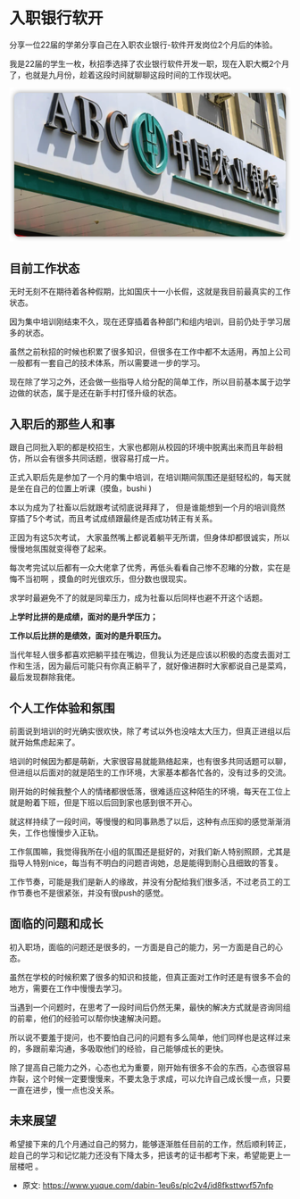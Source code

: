 # 入职银行软开
<!--page header-->

分享一位22届的学弟分享自己在入职农业银行-软件开发岗位2个月后的体验。

我是22届的学生一枚，秋招季选择了农业银行软件开发一职，现在入职大概2个月了，也就是九月份，趁着这段时间就聊聊这段时间的工作现状吧。

![](./img/4tvv36JwSGeXBT2A/bank-work-036052.png)

<a name="8f32b9e9"></a>
## 目前工作状态

无时无刻不在期待着各种假期，比如国庆十一小长假，这就是我目前最真实的工作状态。

因为集中培训刚结束不久，现在还穿插着各种部门和组内培训，目前仍处于学习居多的状态。

虽然之前秋招的时候也积累了很多知识，但很多在工作中都不太适用，再加上公司一般都有一套自己的技术体系，所以需要进一步的学习。

现在除了学习之外，还会做一些指导人给分配的简单工作，所以目前基本属于边学边做的状态，属于是还在新手村打怪升级的状态。

<a name="db39f06b"></a>
## 入职后的那些人和事

跟自己同批入职的都是校招生，大家也都刚从校园的环境中脱离出来而且年龄相仿，所以会有很多共同话题，很容易打成一片。

正式入职后先是参加了一个月的集中培训，在培训期间氛围还是挺轻松的，每天就是坐在自己的位置上听课（摸鱼，bushi )

本以为成为了社畜以后就跟考试彻底说拜拜了， 但是谁能想到一个月的培训竟然穿插了5个考试，而且考试成绩跟最终是否成功转正有关系。

正因为有这5次考试， 大家虽然嘴上都说着躺平无所谓，但身体却都很诚实，所以慢慢地氛围就变得卷了起来。

每次考完试以后都有一众大佬拿了优秀，再低头看看自己惨不忍睹的分数，实在是悔不当初啊 ，摸鱼的时光很欢乐，但分数也很现实。

求学时最避免不了的就是同辈压力，成为社畜以后同样也避不开这个话题。

**上学时比拼的是成绩，面对的是升学压力；**

**工作以后比拼的是绩效，面对的是升职压力。**

当代年轻人很多都喜欢把躺平挂在嘴边，但我认为还是应该以积极的态度去面对工作和生活，因为最后可能只有你真正躺平了，就好像进群时大家都说自己是菜鸡，最后发现群除我佬。

<a name="a081b426"></a>
## 个人工作体验和氛围

前面说到培训的时光确实很欢快，除了考试以外也没啥太大压力，但真正进组以后就开始焦虑起来了。

培训的时候因为都是萌新，大家很容易就能熟络起来，也有很多共同话题可以聊，但进组以后面对的就是陌生的工作环境，大家基本都各忙各的，没有过多的交流。

刚开始的时候我整个人的情绪都很低落，很难适应这种陌生的环境，每天在工位上就是盼着下班，但是下班以后回到家也感到很不开心。

就这样持续了一段时间，等慢慢的和同事熟悉了以后，这种有点压抑的感觉渐渐消失，工作也慢慢步入正轨。

工作氛围嘛，我觉得我所在小组的氛围还是挺好的，对我们新人特别照顾，尤其是指导人特别nice，每当有不明白的问题咨询她，总是能得到耐心且细致的答复。

工作节奏，可能是我们是新人的缘故，并没有分配给我们很多活，不过老员工的工作节奏也不是很紧张，并没有很push的感觉。

<a name="aee13fbc"></a>
## 面临的问题和成长

初入职场，面临的问题还是很多的，一方面是自己的能力，另一方面是自己的心态。

虽然在学校的时候积累了很多的知识和技能，但真正面对工作时还是有很多不会的地方，需要在工作中慢慢去学习。

当遇到一个问题时，在思考了一段时间后仍然无果，最快的解决方式就是咨询同组的前辈，他们的经验可以帮你快速解决问题。

所以说不要羞于提问，也不要怕自己问的问题有多么简单，他们同样也是这样过来的，多跟前辈沟通，多吸取他们的经验，自己能够成长的更快。

除了提高自己能力之外，心态也尤为重要，刚开始有很多不会的东西，心态很容易炸裂，这个时候一定要慢慢来，不要太急于求成，可以允许自己成长慢一点，只要一直在进步，慢一点也没关系。

<a name="5f821e5b"></a>
## 未来展望

希望接下来的几个月通过自己的努力，能够逐渐胜任目前的工作，然后顺利转正，趁自己的学习和记忆能力还没有下降太多，把该考的证书都考下来，希望能更上一层楼吧 。


<!--page footer-->
- 原文: <https://www.yuque.com/dabin-1eu6s/plc2v4/id8fksttwvf57nfp>